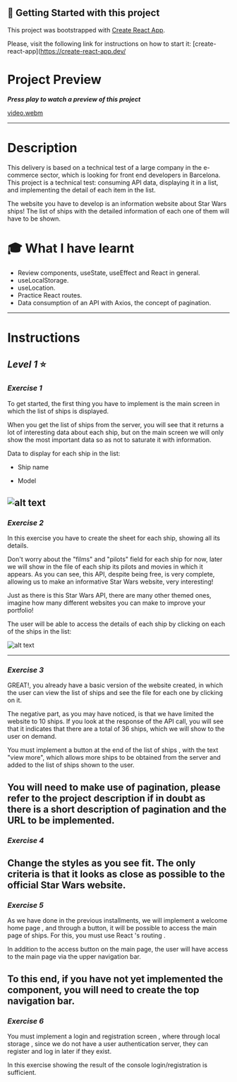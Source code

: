 ## :seedling: **Getting Started with this project**

This project was bootstrapped with [Create React App](https://github.com/facebook/create-react-app).

Please, visit the following link for instructions on how to start it: [create-react-app](https://create-react-app.dev/

# **Project Preview**

**_Press play to watch a preview of this project_**

[video.webm](https://user-images.githubusercontent.com/98957023/179722414-69d4b9fc-28f0-4801-82f7-dc1de5c61cc8.webm)

---

# **Description**

This delivery is based on a technical test of a large company in the e-commerce sector, which is looking for front end developers in Barcelona. This project is a technical test: consuming API data, displaying it in a list, and implementing the detail of each item in the list.

The website you have to develop is an information website about Star Wars ships! The list of ships with the detailed information of each one of them will have to be shown.

# :mortar_board: **What I have learnt**

- Review components, useState, useEffect and React in general.
- useLocalStorage.
- useLocation.
- Practice React routes.
- Data consumption of an API with Axios, the concept of pagination.

---

# **Instructions**

## **_Level 1_** :star:

### ***Exercise 1***

To get started, the first thing you have to implement is the main screen in which the list of ships is displayed.

When you get the list of ships from the server, you will see that it returns a lot of interesting data about each ship, but on the main screen we will only show the most important data so as not to saturate it with information.

Data to display for each ship in the list:

- Ship name

- Model

![alt text](-------)
--- 
### ***Exercise 2***

In this exercise you have to create the sheet for each ship, showing all its details.

Don't worry about the "films" and "pilots" field for each ship for now, later we will show in the file of each ship its pilots and movies in which it appears. As you can see, this API, despite being free, is very complete, allowing us to make an informative Star Wars website, very interesting!

Just as there is this Star Wars API, there are many other themed ones, imagine how many different websites you can make to improve your portfolio!

The user will be able to access the details of each ship by clicking on each of the ships in the list:

![alt text](-------)


---

### ***Exercise 3***

GREAT!, you already have a basic version of the website created, in which the user can view the list of ships and see the file for each one by clicking on it.

The negative part, as you may have noticed, is that we have limited the website to 10 ships. If you look at the response of the API call, you will see that it indicates that there are a total of 36 ships, which we will show to the user on demand.

You must implement a button at the end of the list of ships , with the text "view more", which allows more ships to be obtained from the server and added to the list of ships shown to the user.

You will need to make use of pagination, please refer to the project description if in doubt as there is a short description of pagination and the URL to be implemented.
---
### ***Exercise 4***

Change the styles as you see fit. The only criteria is that it looks as close as possible to the official Star Wars website.
---
### ***Exercise 5***

As we have done in the previous installments, we will implement a welcome home page , and through a button, it will be possible to access the main page of ships. For this, you must use React 's routing .

In addition to the access button on the main page, the user will have access to the main page via the upper navigation bar.

To this end, if you have not yet implemented the component, you will need to create the top navigation bar.
---

### ***Exercise 6***

You must implement a login and registration screen , where through local storage , since we do not have a user authentication server, they can register and log in later if they exist.

In this exercise showing the result of the console login/registration is sufficient.

